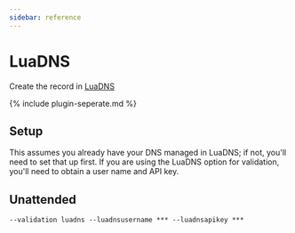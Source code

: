 ```yaml
---
sidebar: reference
---
```


# LuaDNS 
Create the record in [LuaDNS](http://www.luadns.com/)

{% include plugin-seperate.md %}

## Setup
This assumes you already have your DNS managed in LuaDNS; if not, you'll need to set that up first. If you are 
using the LuaDNS option for validation, you'll need to obtain a user name and API key.

## Unattended 
`--validation luadns --luadnsusername *** --luadnsapikey ***`